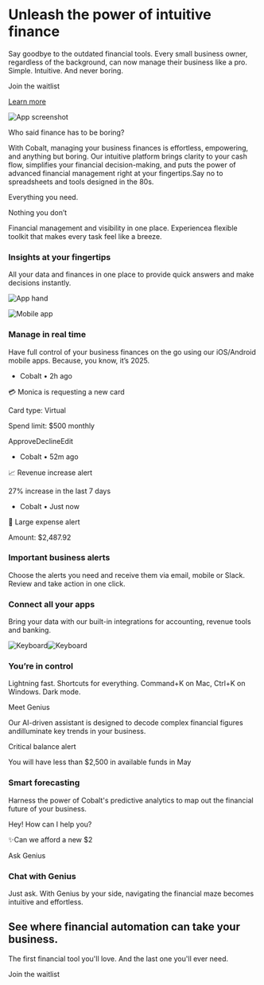 # Unleash the power of intuitive finance

Say goodbye to the outdated financial tools. Every small business owner, regardless of the background, can now manage their business like a pro. Simple. Intuitive. And never boring.

Join the waitlist

[Learn more](https://joincobalt.com/#intro)

![App screenshot](https://joincobalt.com/_next/image?url=%2F_static%2Fdashboard.png&w=3840&q=75)

Who said finance has to be boring?

With Cobalt, managing your business finances is effortless, empowering, and anything but boring. Our intuitive platform brings clarity to your cash flow, simplifies your financial decision-making, and puts the power of advanced financial management right at your fingertips.Say no to spreadsheets and tools designed in the 80s.

Everything you need.

Nothing you don’t

Financial management and visibility in one place. Experiencea flexible toolkit that makes every task feel like a breeze.

### Insights at your fingertips

All your data and finances in one place to provide quick answers and make decisions instantly.

![App hand](https://joincobalt.com/_next/image?url=%2F_static%2Fhand.png&w=3840&q=75)

![Mobile app](https://joincobalt.com/_static/mobile-app.svg)

### Manage in real time

Have full control of your business finances on the go using our iOS/Android mobile apps. Because, you know, it’s 2025.

- Cobalt • 2h ago







💳 Monica is requesting a new card



Card type: Virtual



Spend limit: $500 monthly



ApproveDeclineEdit

- Cobalt • 52m ago







📈 Revenue increase alert



27% increase in the last 7 days

- Cobalt • Just now







🚨 Large expense alert



Amount: $2,487.92


### Important business alerts

Choose the alerts you need and receive them via email, mobile or Slack. Review and take action in one click.

### Connect all your apps

Bring your data with our built-in integrations for accounting, revenue tools and banking.

![Keyboard](https://joincobalt.com/_next/image?url=%2F_static%2Fkeys.png&w=3840&q=75)![Keyboard](https://joincobalt.com/_next/image?url=%2F_static%2Fkeyboard.png&w=3840&q=75)

### You’re in control

Lightning fast. Shortcuts for everything. Command+K on Mac, Ctrl+K on Windows. Dark mode.

Meet Genius

Our AI-driven assistant is designed to decode complex financial figures andilluminate key trends in your business.

Critical balance alert

You will have less than $2,500 in available funds in May

### Smart forecasting

Harness the power of Cobalt's predictive analytics to map out the financial future of your business.

Hey! How can I help you?

✨Can we afford a new $2

Ask Genius

### Chat with Genius

Just ask. With Genius by your side, navigating the financial maze becomes intuitive and effortless.

## See where financial automation can take your business.

The first financial tool you'll love. And the last one you'll ever need.

Join the waitlist